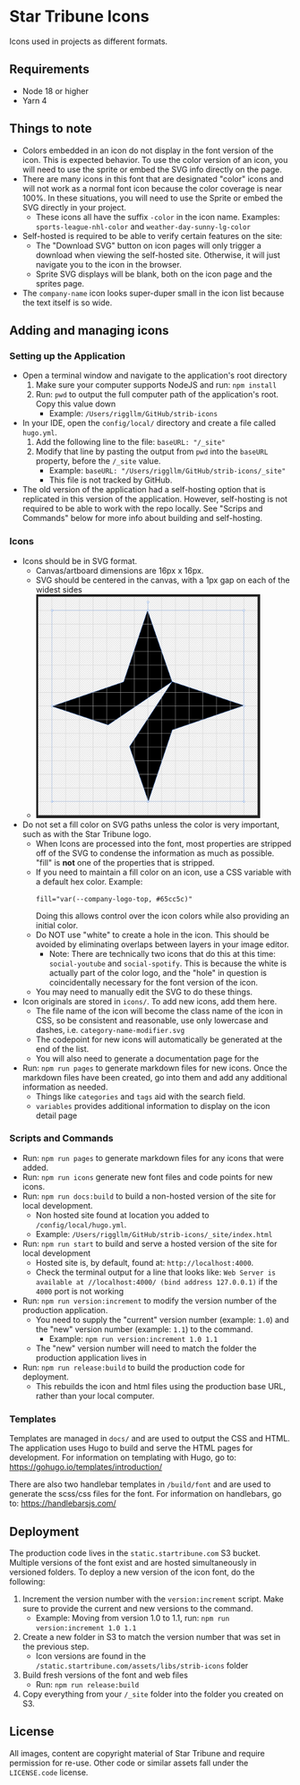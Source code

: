 # Star Tribune Icons

Icons used in projects as different formats.

## Requirements

- Node 18 or higher
- Yarn 4

## Things to note

- Colors embedded in an icon do not display in the font version of the icon. This is expected behavior. To use the color
  version of an icon, you will need to use the sprite or embed the SVG info directly on the page.
- There are many icons in this font that are designated "color" icons and will not work as a normal font icon because
  the color coverage is near 100%. In these situations, you will need to use the Sprite or embed the SVG directly in
  your project.
    - These icons all have the suffix `-color` in the icon name. Examples: `sports-league-nhl-color` and
      `weather-day-sunny-lg-color`
- Self-hosted is required to be able to verify certain features on the site:
    - The "Download SVG" button on icon pages will only trigger a download when viewing the self-hosted site. Otherwise,
      it will just navigate you to the icon in the browser.
    - Sprite SVG displays will be blank, both on the icon page and the sprites page.
- The `company-name` icon looks super-duper small in the icon list because the text itself is so wide.

## Adding and managing icons

### Setting up the Application

* Open a terminal window and navigate to the application's root directory
    1. Make sure your computer supports NodeJS and run: `npm install`
    2. Run: `pwd` to output the full computer path of the application's root. Copy this value down
        * Example: `/Users/riggllm/GitHub/strib-icons`
* In your IDE, open the `config/local/` directory and create a file called `hugo.yml`.
    1. Add the following line to the file: `baseURL: "/_site"`
    2. Modify that line by pasting the output from `pwd` into the `baseURL` property, before the `/_site` value.
        * Example: `baseURL: "/Users/riggllm/GitHub/strib-icons/_site"`
        * This file is not tracked by GitHub.
* The old version of the application had a self-hosting option that is replicated in this version of the application.
  However, self-hosting is not required to be able to work with the repo locally. See "Scrips and Commands" below for
  more
  info about building and self-hosting.

### Icons

* Icons should be in SVG format.
    * Canvas/artboard dimensions are 16px x 16px.
    * SVG should be centered in the canvas, with a 1px gap on each of the widest sides
    * <img src="readme-images/artboard-gap-example.png" width="400" height="400" /> 
* Do not set a fill color on SVG paths unless the color is very important, such as with the Star Tribune logo.
    * When Icons are processed into the font, most properties are stripped off of the SVG to condense the information as
      much as possible. "fill" is **not** one of the properties that is stripped.
    * If you need to maintain a fill color on an icon, use a CSS variable with a default hex color. Example:
      ```
      fill="var(--company-logo-top, #65cc5c)"
      ```
      Doing this allows control over the icon colors while also providing an initial color.
    * Do NOT use "white" to create a hole in the icon. This should be avoided by eliminating overlaps between layers in
      your image editor.
        * Note: There are technically two icons that do this at this time: `social-youtube` and `social-spotify`. This
          is because the white is actually part of the color logo, and the "hole" in question is coincidentally
          necessary for the font version of the icon.
    * You may need to manually edit the SVG to do these things.
* Icon originals are stored in `icons/`. To add new icons, add them here.
    * The file name of the icon will become the class name of the icon in CSS, so be consistent and reasonable, use only
      lowercase and dashes, i.e. `category-name-modifier.svg`
    * The codepoint for new icons will automatically be generated at the end of the list.
    * You will also need to generate a documentation page for the
* Run: `npm run pages` to generate markdown files for new icons. Once the markdown files have been created, go into them
  and add any additional information as needed.
    * Things like `categories` and `tags` aid with the search field.
    * `variables` provides additional information to display on the icon detail page

### Scripts and Commands

* Run: `npm run pages` to generate markdown files for any icons that were added.
* Run: `npm run icons` generate new font files and code points for new icons.
* Run: `npm run docs:build` to build a non-hosted version of the site for local development.
    * Non hosted site found at location you added to `/config/local/hugo.yml`.
    * Example: `/Users/riggllm/GitHub/strib-icons/_site/index.html`
* Run: `npm run start` to build and serve a hosted version of the site for local development
    * Hosted site is, by default, found at: `http://localhost:4000`.
    * Check the terminal output for a line that looks like:
      `Web Server is available at //localhost:4000/ (bind address 127.0.0.1)` if the `4000` port is not working
* Run: `npm run version:increment` to modify the version number of the production application.
    * You need to supply the "current" version number (example: `1.0`) and the "new" version number (example: `1.1`) to
      the command.
        * Example: `npm run version:increment 1.0 1.1`
    * The "new" version number will need to match the folder the production application lives in
* Run: `npm run release:build` to build the production code for deployment.
    * This rebuilds the icon and html files using the production base URL, rather than your local computer.

### Templates

Templates are managed in `docs/` and are used to output the CSS and HTML. The application uses Hugo to build and serve
the HTML pages for development. For information on templating with Hugo, go
to: https://gohugo.io/templates/introduction/

There are also two handlebar templates in `/build/font` and are used to generate the scss/css files for the font. For
information on handlebars, go to: https://handlebarsjs.com/

## Deployment

The production code lives in the `static.startribune.com` S3 bucket. Multiple versions of the font exist and are hosted
simultaneously in versioned folders. To deploy a new version of the icon font, do the following:

1. Increment the version number with the `version:increment` script. Make sure to provide the current and new versions
   to the command.
    * Example: Moving from version 1.0 to 1.1, run: `npm run version:increment 1.0 1.1`
2. Create a new folder in S3 to match the version number that was set in the previous step.
    * Icon versions are found in the `/static.startribune.com/assets/libs/strib-icons` folder
3. Build fresh versions of the font and web files
    * Run: `npm run release:build`
4. Copy everything from your  `/_site` folder into the folder you created on S3.

## License

All images, content are copyright material of Star Tribune and require permission for re-use. Other code or similar
assets fall under the `LICENSE.code` license.
